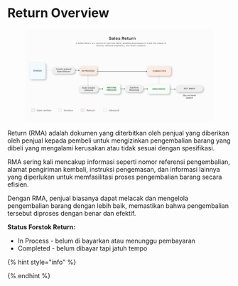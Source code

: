 # Return Overview



<figure><img src="../../.gitbook/assets/Return Flow Chart.png" alt=""><figcaption></figcaption></figure>

Return (RMA) adalah dokumen yang diterbitkan oleh penjual yang diberikan oleh penjual kepada pembeli untuk mengizinkan pengembalian barang yang dibeli yang mengalami kerusakan atau tidak sesuai dengan spesifikasi.&#x20;

RMA sering kali mencakup informasi seperti nomor referensi pengembalian, alamat pengiriman kembali, instruksi pengemasan, dan informasi lainnya yang diperlukan untuk memfasilitasi proses pengembalian barang secara efisien.&#x20;

Dengan RMA, penjual biasanya dapat melacak dan mengelola pengembalian barang dengan lebih baik, memastikan bahwa pengembalian tersebut diproses dengan benar dan efektif.

**Status Forstok Return:**&#x20;

* In Process - belum di bayarkan atau menunggu pembayaran
* Completed - belum dibayar tapi jatuh tempo&#x20;

{% hint style="info" %}

{% endhint %}

